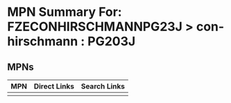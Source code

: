 



# MPN Summary For: FZECONHIRSCHMANNPG23J > con-hirschmann : PG203J

## MPNs
  

|MPN|Direct Links|Search Links|
| :--- | :--- | :--- |
||||
